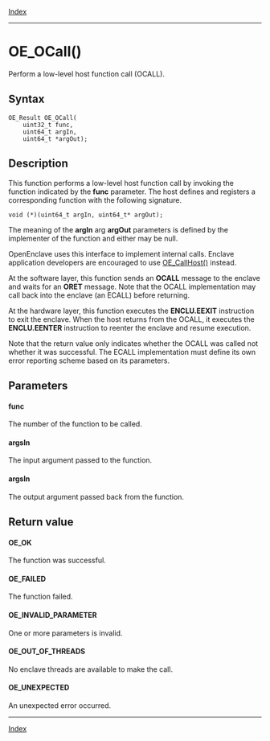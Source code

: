 [Index](index.md)

---
# OE_OCall()

Perform a low-level host function call (OCALL).

## Syntax

    OE_Result OE_OCall(
        uint32_t func,
        uint64_t argIn,
        uint64_t *argOut);
## Description 

This function performs a low-level host function call by invoking the function indicated by the **func** parameter. The host defines and registers a corresponding function with the following signature.

```
void (*)(uint64_t argIn, uint64_t* argOut);
```



The meaning of the **argIn** arg **argOut** parameters is defined by the implementer of the function and either may be null.

OpenEnclave uses this interface to implement internal calls. Enclave application developers are encouraged to use [OE_CallHost()](enclave_8h_a3f4d990cf1e916d65a82481a55aafbf4_1a3f4d990cf1e916d65a82481a55aafbf4.md) instead.

At the software layer, this function sends an **OCALL** message to the enclave and waits for an **ORET** message. Note that the OCALL implementation may call back into the enclave (an ECALL) before returning.

At the hardware layer, this function executes the **ENCLU.EEXIT** instruction to exit the enclave. When the host returns from the OCALL, it executes the **ENCLU.EENTER** instruction to reenter the enclave and resume execution.

Note that the return value only indicates whether the OCALL was called not whether it was successful. The ECALL implementation must define its own error reporting scheme based on its parameters.



## Parameters

#### func

The number of the function to be called.

#### argsIn

The input argument passed to the function.

#### argsIn

The output argument passed back from the function.

## Return value

#### OE_OK

The function was successful.

#### OE_FAILED

The function failed.

#### OE_INVALID_PARAMETER

One or more parameters is invalid.

#### OE_OUT_OF_THREADS

No enclave threads are available to make the call.

#### OE_UNEXPECTED

An unexpected error occurred.

---
[Index](index.md)

